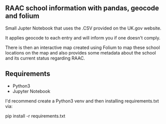 ## RAAC school information with pandas, geocode and folium
Small Jupter Notebook that uses the .CSV provided on the UK.gov website.

It applies geocode to each entry and will inform you if one doesn't comply.

There is then an interactive map created using Folium to map these school locations on the map and also provides some metadata about the school and its current status regarding RAAC.

## Requirements

- Python3
- Jupyter Notebook

I'd recommend create a Python3 venv and then installing requirements.txt via:

pip install -r requirements.txt
